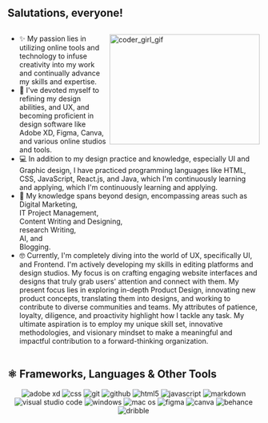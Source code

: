 ## Salutations, everyone!
##

<!---------------------------------- Gif ------------------------------------------>

<img align="right" src="./assets/coder.gif" width="300" height="220" alt="coder_girl_gif">

<!-------------------------------- Short Bio -------------------------------------->

<ul align="left">
    <li>✨ My passion lies in utilizing online tools and technology to infuse creativity into my work and continually advance my skills and expertise. </li>
    <li>🧡 I've devoted myself to refining my design abilities, and UX, and becoming proficient in design software like Adobe XD, Figma, Canva, and various online studios and tools. </li>
    <li>💻 In addition to my design practice and knowledge, especially UI and Graphic design, I have practiced programming languages like HTML, CSS, JavaScript, React.js, and Java, which I'm continuously learning and applying, which I'm continuously learning and applying.</li>
    <li>🍁 My knowledge spans beyond design, encompassing areas such as <br> Digital Marketing, <br> IT Project Management, <br> Content Writing and Designing, <br> research Writing, <br> AI, and <br> Blogging.</li>
    <li>🤓 Currently, I'm completely diving into the world of UX, specifically UI, and Frontend. I'm actively developing my skills in editing platforms and design studios. My focus is on crafting engaging website interfaces and designs that truly grab users' attention and connect with them.
My present focus lies in exploring in-depth Product Design, innovating new product concepts, translating them into designs, and working to contribute to diverse communities and teams. My attributes of patience, loyalty, diligence, and proactivity highlight how I tackle any task. My ultimate aspiration is to employ my unique skill set, innovative methodologies, and visionary mindset to make a meaningful and impactful contribution to a forward-thinking organization.</li>
</ul>

<img src="https://www.animatedimages.org/data/media/562/animated-line-image-0111.gif" width="1000" height="2" />

<!---------------------------------Frameworks, Languages & Other Tools ------------------------------------->        
        
## ⚛️ Frameworks, Languages & Other Tools        
 
<div align="center">
        <img src="https://img.shields.io/badge/Adobe%20XD-470137?style=for-the-badge&logo=Adobe%20XD&logoColor=#FF61F6" alt="adobe xd" /> 
        <img src="https://img.shields.io/badge/CSS3-1572B6?style=for-the-badge&logo=css3&logoColor=white" alt="css" />
        <img src="https://img.shields.io/badge/Git-F05032?style=for-the-badge&logo=github&logoColor=white" alt="git" />
        <img src="https://img.shields.io/badge/Github-000000?style=for-the-badge&logo=github&logoColor=white" alt="github" />
        <img src="https://img.shields.io/badge/HTML5-E34F26?style=for-the-badge&logo=html5&logoColor=white" alt="html5" />
        <img src="https://img.shields.io/badge/JavaScript-F7DF1E?style=for-the-badge&logo=javascript&logoColor=black" alt="javascript" />
        <img src="https://img.shields.io/badge/markdown-499bea?style=for-the-badge&logo=markdown&logoColor=white" alt="markdown" />
        <img src="https://img.shields.io/badge/Visual_Studio_Code-0078D4?style=for-the-badge&logo=visual%20studio%20code&logoColor=white" alt="visual studio code" />
        <img src="https://img.shields.io/badge/windows-0078D6?style=for-the-badge&logo=windows&logoColor=fff" alt="windows" />
        <img src="https://img.shields.io/badge/mac%20os-000000?style=for-the-badge&logo=apple&logoColor=white" alt="mac os" />
        <img src="https://img.shields.io/badge/Figma-F24E1E?style=for-the-badge&logo=figma&logoColor=white" alt="figma" />
        <img src="https://img.shields.io/badge/Canva-%2300C4CC.svg?&style=for-the-badge&logo=Canva&logoColor=white" alt="canva" />
        <img src="https://img.shields.io/badge/Behance-0054F7?style=for-the-badge&logo=behance&logoColor=white" alt="behance" />
        <img src="https://img.shields.io/badge/Dribbble-EA4C89?style=for-the-badge&logo=dribbble&logoColor=white" alt="dribble" />
</div>

<img src="https://www.animatedimages.org/data/media/562/animated-line-image-0111.gif" width="1000" height="2" />

<!------------------------------------------------ Github Stats ------------------------------------------------>
